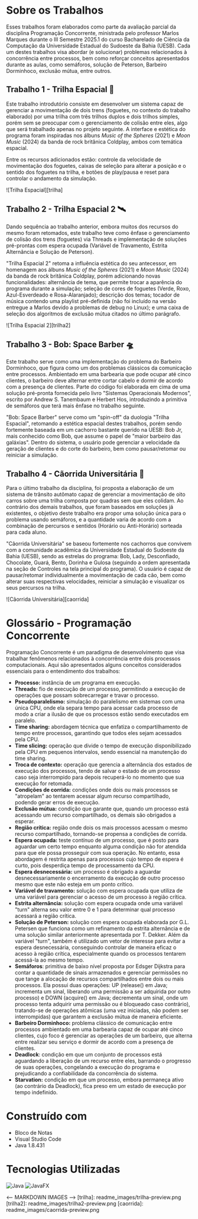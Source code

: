 # Sobre os Trabalhos

Esses trabalhos foram elaborados como parte da avaliação parcial da disciplina Programação Concorrente, ministrada pelo professor Marlos Marques durante o III Semestre 2025.1 do curso Bacharelado de Ciência da Computação da Universidade Estadual do Sudoeste da Bahia (UESB). Cada um destes trabalhos visa abordar (e solucionar) problemas relacionados à concorrência entre processos, bem como reforçar conceitos apresentados durante as aulas, como semáforos, solução de Peterson, Barbeiro Dorminhoco, exclusão mútua, entre outros. 

## Trabalho 1 - Trilha Espacial 🚀

Este trabalho introdutório consiste em desenvolver um sistema capaz de gerenciar a movimentação de dois trens (foguetes, no contexto do trabalho elaborado) por uma trilha com três trilhos duplos e dois trilhos simples, porém sem se preocupar com o gerenciamento de colisão entre eles, algo que será trabalhado apenas no projeto seguinte. A interface e estética do programa foram inspiradas nos álbuns *Music of the Spheres* (2021) e *Moon Music* (2024) da banda de rock britânica Coldplay, ambos com temática espacial. 

Entre os recursos adicionados estão: controle da velocidade de movimentação dos foguetes, caixas de seleção para alterar a posição e o sentido dos foguetes na trilha, e botões de play/pausa e reset para controlar o andamento da simulação. 

![Trilha Espacial][trilha]

## Trabalho 2 - Trilha Espacial 2 🛰️

Dando sequência ao trabalho anterior, embora muitos dos recursos do mesmo foram retomados, este trabalho teve como ênfase o gerenciamento de colisão dos trens (foguetes) via Threads e implementação de soluções pré-prontas com espera ocupada (Variável de Travamento, Estrita Alternância e Solução de Peterson). 

"Trilha Espacial 2" retoma a influência estética do seu antecessor, em homenagem aos álbuns *Music of the Spheres* (2021) e *Moon Music* (2024) da banda de rock britânica Coldplay, porém adicionando novas funcionalidades: alternância de tema, que permite trocar a aparência do programa durante a simulação; seleção de cores de foguetes (Verde, Roxo, Azul-Esverdeado e Rosa-Alaranjado); descrição dos temas; tocador de música contendo uma playlist pré-definida (não foi incluído na versão entregue a Marlos devido a problemas de debug no Linux); e uma caixa de seleção dos algoritmos de exclusão mútua citados no último parágrafo. 

![Trilha Espacial 2][trilha2]

## Trabalho 3 - Bob: Space Barber 🛸

Este trabalho serve como uma implementação do problema do Barbeiro Dorminhoco, que figura como um dos problemas clássicos da comunicação entre processos. Ambientado em uma barbearia que pode ocupar até cinco clientes, o barbeiro deve alternar entre cortar cabelo e dormir de acordo com a presença de clientes. Parte do código foi elaborada em cima de uma solução pré-pronta fornecida pelo livro "Sistemas Operacionais Modernos", escrito por Andrew S. Tanembaum e Herbert Hos, introduzindo a primitiva de semáforos que terá mais ênfase no trabalho seguinte. 

"Bob: Space Barber" serve como um "spin-off" da duologia "Trilha Espacial", retomando a estética espacial destes trabalhos, porém sendo fortemente baseada em um cachorro bastante querido na UESB: Bob Jr, mais conhecido como Bob, que assume o papel de "maior barbeiro das galáxias". Dentro do sistema, o usuário pode gerenciar a velocidade da geração de clientes e do corte do barbeiro, bem como pausar/retomar ou reiniciar a simulação. 

## Trabalho 4 - Cãorrida Universitária 🐶

Para o último trabalho da disciplina, foi proposta a elaboração de um sistema de trânsito autômato capaz de gerenciar a movimentação de oito carros sobre uma trilha composta por quadras sem que eles colidam. Ao contrário dos demais trabalhos, que foram baseados em soluções já existentes, o objetivo deste trabalho era propor uma solução única para o problema usando semáforos, e a quantidade varia de acordo com a combinação de percursos e sentidos (Horário ou Anti-Horário) sorteada para cada aluno. 

"Cãorrida Universitária" se baseou fortemente nos cachorros que convivem com a comunidade acadêmica da Universidade Estadual do Sudoeste da Bahia (UESB), sendo as estrelas do programa: Bob, Lady, Desconfiado, Chocolate, Guará, Bento, Dorinha e Gulosa (seguindo a ordem apresentada na seção de Controles na tela principal do programa). O usuário é capaz de pausar/retomar individualmente a movimentação de cada cão, bem como alterar suas respectivas velocidades, reiniciar a simulação e visualizar os seus percursos na trilha. 

![Cãorrida Universitária][caorrida]

# Glossário - Programação Concorrente

Programação Concorrente é um paradigma de desenvolvimento que visa trabalhar fenômenos relacionados à concorrência entre dois processos computacionais. Aqui são apresentados alguns conceitos considerados essenciais para o entendimento dos trabalhos:

* **Processo:** instância de um programa em execução.
* **Threads:** fio de execução de um processo, permitindo a execução de operações que possam sobrecarregar e travar o processo.
* **Pseudoparalelismo:** simulação do paralelismo em sistemas com uma única CPU, onde ela separa tempo para acessar cada processo de modo a criar a ilusão de que os processos estão sendo executados em paralelo.
* **Time sharing:** abordagem técnica que enfatiza o compartilhamento de tempo entre processos, garantindo que todos eles sejam acessados pela CPU.
* **Time slicing:** operação que divide o tempo de execução disponibilizado pela CPU em pequenos intervalos, sendo essencial na manutenção do time sharing.
* **Troca de contexto:** operação que gerencia a alternância dos estados de execução dos processos, tendo de salvar o estado de um processo caso seja interrompido para depois recuperá-lo no momento que sua execução for retomada.
* **Condições de corrida:** condições onde dois ou mais processos se "atropelam" ao tentarem acessar algum recurso compartilhado, podendo gerar erros de execução.
* **Exclusão mútua:** condição que garante que, quando um processo está acessando um recurso compartilhado, os demais são obrigados a esperar.
* **Região crítica:** região onde dois os mais processos acessam o mesmo recurso compartilhado, tornando-se propensa a condições de corrida.
* **Espera ocupada:** teste contínuo de um processo, que é posto para aguardar um certo tempo enquanto alguma condição não for atendida para que ele possa prosseguir com sua operação. No entanto, essa abordagem é restrita apenas para processos cujo tempo de espera é curto, pois desperdiça tempo de processamento da CPU.
* **Espera desnecessária:** um processo é obrigado a aguardar desnecessariamente o encerramento da execução de outro processo mesmo que este não esteja em um ponto crítico.
* **Variável de travamento:** solução com espera ocupada que utiliza de uma variável para gerenciar o acesso de um processo à região crítica.
* **Estrita alternância:** solução com espera ocupada onde uma variável "turn" alterna seu valor entre 0 e 1 para determinar qual processo acessará a região crítica.
* **Solução de Peterson:** solução com espera ocupada elaborada por G.L. Petersen que funciona como um refinamento da estrita alternância e de uma solução similar anteriormente apresentada por T. Dekker. Além da variável "turn", também é utilizado um vetor de interesse para evitar a espera desnecessária, conseguindo controlar de maneira eficaz o acesso à região crítica, especialmente quando os processos tentarem acessá-la ao mesmo tempo.
* **Semáforos**: primitiva de baixo nível proposta por Edsger Dijkstra para contar a quantidade de sinais armazenados e gerenciar permissões no que tange a alocação de recursos compartilhados entre dois ou mais processos. Ela possui duas operações: UP (release() em Java; incrementa um sinal, liberando uma permissão a ser adquirida por outro processo) e DOWN (acquire() em Java; decrementa um sinal, onde um processo tenta adquirir uma permissão ou é bloqueado caso contrário), tratando-se de operações atômicas (uma vez iniciadas, não podem ser interrompidas) que garantem a exclusão mútua de maneira eficiente.
* **Barbeiro Dorminhoco:** problema clássico de comunicação entre processos ambientado em uma barbearia capaz de ocupar até cinco clientes, cujo foco é gerenciar as operações de um barbeiro, que alterna entre realizar seu serviço e dormir de acordo com a presença de clientes.
* **Deadlock**: condição em que um conjunto de processos está aguardando a liberação de um recurso entre eles, barrando o progresso de suas operações, congelando a execução do programa e prejudicando a confiabilidade da concorrência do sistema.
* **Starvation:** condição em que um processo, embora permaneça ativo (ao contrário da Deadlock), fica preso em um estado de execução por tempo indefinido. 

# Construído com
* Bloco de Notas
* Visual Studio Code
* Java 1.8.431

# Tecnologias Utilizadas
![Java](https://img.shields.io/badge/java-%23ED8B00.svg?style=for-the-badge&logo=openjdk&logoColor=white)
![JavaFX](https://img.shields.io/badge/javafx-%23FF0000.svg?style=for-the-badge&logo=javafx&logoColor=white)

<-- MARKDOWN IMAGES -->
[trilha]: readme_images/trilha-preview.png
[trilha2]: readme_images/trilha2-preview.png
[caorrida]: readme_images/caorrida-preview.png
